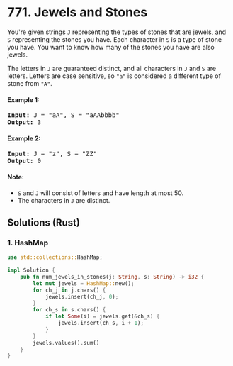 # 771. Jewels and Stones
You're given strings <code>J</code> representing the types of stones that are jewels, and <code>S</code> representing the stones you have.  Each character in <code>S</code> is a type of stone you have.  You want to know how many of the stones you have are also jewels.

The letters in <code>J</code> are guaranteed distinct, and all characters in <code>J</code> and <code>S</code> are letters. Letters are case sensitive, so <code>"a"</code> is considered a different type of stone from <code>"A"</code>.

#### Example 1:
<pre>
<strong>Input:</strong> J = "aA", S = "aAAbbbb"
<strong>Output:</strong> 3
</pre>

#### Example 2:
<pre>
<strong>Input:</strong> J = "z", S = "ZZ"
<strong>Output:</strong> 0
</pre>

#### Note:
* <code>S</code> and <code>J</code> will consist of letters and have length at most 50.
* The characters in <code>J</code> are distinct.

## Solutions (Rust)

### 1. HashMap
```Rust
use std::collections::HashMap;

impl Solution {
    pub fn num_jewels_in_stones(j: String, s: String) -> i32 {
        let mut jewels = HashMap::new();
        for ch_j in j.chars() {
            jewels.insert(ch_j, 0);
        }
        for ch_s in s.chars() {
            if let Some(i) = jewels.get(&ch_s) {
                jewels.insert(ch_s, i + 1);
            }
        }
        jewels.values().sum()
    }
}
```

